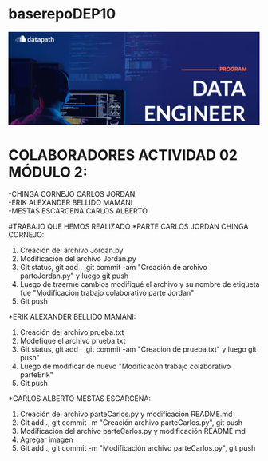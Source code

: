 # baserepoDEP10

![DataPath](images/DataPath.png)

# COLABORADORES ACTIVIDAD 02 MÓDULO 2:
-CHINGA CORNEJO CARLOS JORDAN\
-ERIK ALEXANDER BELLIDO MAMANI\
-MESTAS ESCARCENA CARLOS ALBERTO


#TRABAJO QUE HEMOS REALIZADO
*PARTE CARLOS JORDAN CHINGA CORNEJO: 
1. Creación del archivo Jordan.py 
2. Modificación del archivo Jordan.py 
3. Git status, git add . ,git commit -am "Creación de archivo parteJordan.py" y luego git push
4. Luego de traerme cambios modifiqué el archivo y su nombre de etiqueta fue "Modificación trabajo colaborativo parte Jordan"
5. Git push 

*ERIK ALEXANDER BELLIDO MAMANI: 
1. Creación del archivo prueba.txt
2. Modefique el archivo prueba.txt
3. Git status, git add . ,git commit -am "Creacion de prueba.txt" y luego git push"
4. Luego de modificar de nuevo "Modificacón trabajo colaborativo parteErik"
5. Git push


*CARLOS ALBERTO MESTAS ESCARCENA:   
1. Creación del archivo parteCarlos.py y modificación README.md
2. Git add ., git commit -m "Creación archivo parteCarlos.py", git push
3. Modificación del archivo parteCarlos.py y modificación README.md
4. Agregar imagen
5. Git add ., git commit -m "Modificación archivo parteCarlos.py", git push
